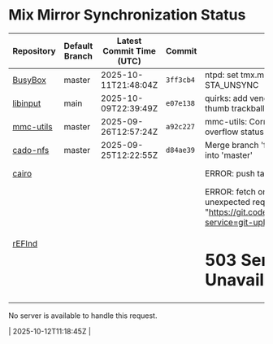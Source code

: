 # Mix Mirror Synchronization Status

| Repository | Default Branch | Latest Commit Time (UTC) | Commit | Message | Last Synced |
|---|---|---|---|---|---|
| [BusyBox](git@github.com:mix-mirror/busybox.git) | master | 2025-10-11T21:48:04Z | `3ff3cb4` | ntpd: set tmx.maxerror properly - avoid STA_UNSYNC | 2025-10-12T11:19:00Z |
| [libinput](git@github.com:mix-mirror/libinput.git) | main | 2025-10-09T22:39:49Z | `e07e138` | quirks: add vendor quirks for Nulea M501 thumb trackball | 2025-10-12T11:18:53Z |
| [mmc-utils](git@github.com:mix-mirror/mmc-utils.git) | master | 2025-09-26T12:57:24Z | `a92c227` | mmc-utils: Correctly handle write counter overflow status | 2025-10-12T11:18:46Z |
| [cado-nfs](git@github.com:mix-mirror/cado-nfs.git) | master | 2025-09-25T12:22:55Z | `d84ae39` | Merge branch 'fix-mpz-padic-factor-bug' into 'master' | 2025-10-12T11:19:01Z |
| [cairo](git@github.com:mix-mirror/cairo.git) |  |  |  | ERROR: push target: EOF | 2025-10-12T11:27:19Z |
| [rEFInd](git@github.com:mix-mirror/rEFInd.git) |  |  |  | ERROR: fetch origin: unexpected client error: unexpected requesting "https://git.code.sf.net/p/refind/code/info/refs?service=git-upload-pack" status code: 503: <html><body><h1>503 Service Unavailable</h1>
No server is available to handle this request.
</body></html>

 | 2025-10-12T11:18:45Z |
